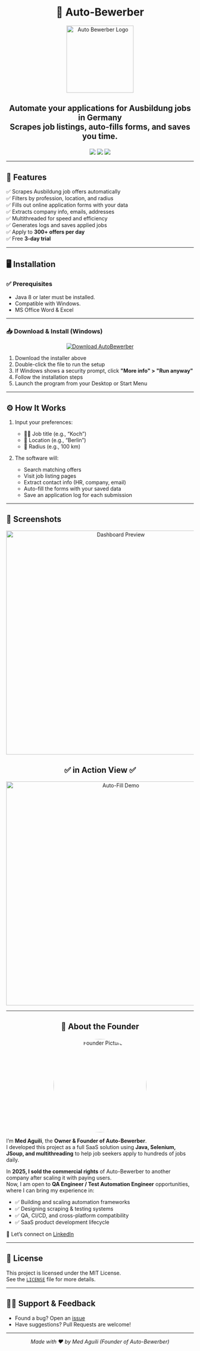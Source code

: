 <h1 align="center">🚀 Auto-Bewerber</h1>

<p align="center">
  <img src="https://v0-landing-page-design-three-indol.vercel.app/images/app-logo.png" alt="Auto Bewerber Logo" width="180"/>
</p>

<h2><p align="center">
  <b>Automate your applications for Ausbildung jobs in Germany</b><br/>
  Scrapes job listings, auto-fills forms, and saves you time.
</p></h2>

<p align="center">
  <img src="https://img.shields.io/badge/Java-8%2B-green?logo=java" />
  <img src="https://img.shields.io/badge/Platform-Windows%20%7C%20Linux%20%7C%20Mac-blue" />
  <img src="https://img.shields.io/badge/License-MIT-lightgrey" />
</p>

---

## 🌟 Features

✅ Scrapes Ausbildung job offers automatically  
✅ Filters by profession, location, and radius  
✅ Fills out online application forms with your data  
✅ Extracts company info, emails, addresses  
✅ Multithreaded for speed and efficiency  
✅ Generates logs and saves applied jobs  
✅ Apply to **300+ offers per day**  
✅ Free **3-day trial**  

---

## 🖥️ Installation

### ✅ Prerequisites

- Java 8 or later must be installed.  
- Compatible with Windows.  
- MS Office Word & Excel  

---

### 📥 Download & Install (Windows)

<p align="center">
  <a href="https://github.com/YOUR-USERNAME/Autobewerber/releases/download/v1.0/AutoBewerber-Setup.exe">
    <img src="https://img.shields.io/badge/⬇️%20Download%20Setup-AutoBewerber-brightgreen?style=for-the-badge" alt="Download AutoBewerber"/>
  </a>
</p>

1. Download the installer above  
2. Double-click the file to run the setup  
3. If Windows shows a security prompt, click **"More info" > "Run anyway"**  
4. Follow the installation steps  
5. Launch the program from your Desktop or Start Menu  

---

## ⚙️ How It Works

1. Input your preferences:
   - 🧑‍🍳 Job title (e.g., “Koch”)  
   - 📍 Location (e.g., “Berlin”)  
   - 📏 Radius (e.g., 100 km)  

2. The software will:
   - Search matching offers  
   - Visit job listing pages  
   - Extract contact info (HR, company, email)  
   - Auto-fill the forms with your saved data  
   - Save an application log for each submission  

---

## 📸 Screenshots

<p align="center">
  <img src="https://hebbkx1anhila5yf.public.blob.vercel-storage.com/image-2Y3MnSQyrKYg8CeBfEHxiVNesVQrrw.png" width="600" alt="Dashboard Preview"/>
</p>

<h2 align="center">
  ✅ in Action View ✅
</h2>
<p align="center">
  <img src="https://i.imgur.com/GaIquqp.gif" width="600" alt="Auto-Fill Demo"/>
</p>

---

## <p align="center">👤 About the Founder</p>


<p align="center">
  
  <img src="https://avatars.githubusercontent.com/u/150919474" alt="Founder Picture" width="250" style="border-radius:50%"/>
</p>

I’m **Med Aguili**, the **Owner & Founder of Auto-Bewerber**.  
I developed this project as a full SaaS solution using **Java, Selenium, JSoup, and multithreading** to help job seekers apply to hundreds of jobs daily.  

In **2025, I sold the commercial rights** of Auto-Bewerber to another company after scaling it with paying users.  
Now, I am open to **QA Engineer / Test Automation Engineer** opportunities, where I can bring my experience in:  

- ✅ Building and scaling automation frameworks  
- ✅ Designing scraping & testing systems  
- ✅ QA, CI/CD, and cross-platform compatibility  
- ✅ SaaS product development lifecycle  

📩 Let’s connect on [LinkedIn](https://www.linkedin.com/in/medaguili/)  

---

## 📜 License

This project is licensed under the MIT License.  
See the [`LICENSE`](LICENSE) file for more details.

---

## 🙋‍♂️ Support & Feedback

- Found a bug? Open an [issue](https://github.com/medaguili/Autobewerber/issues)  
- Have suggestions? Pull Requests are welcome!  

---

<p align="center"><i>Made with ❤️ by Med Aguili (Founder of Auto-Bewerber)</i></p>
